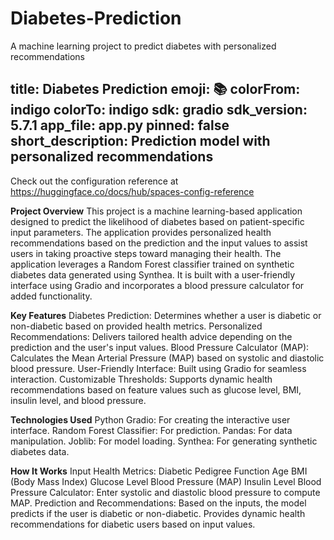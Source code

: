 # Diabetes-Prediction
A machine learning project to predict diabetes with personalized recommendations

title: Diabetes Prediction
emoji: 📚
colorFrom: indigo
colorTo: indigo
sdk: gradio
sdk_version: 5.7.1
app_file: app.py
pinned: false
short_description: Prediction model with personalized recommendations
---

Check out the configuration reference at https://huggingface.co/docs/hub/spaces-config-reference

**Project Overview**
This project is a machine learning-based application designed to predict the likelihood of diabetes based on patient-specific input parameters. The application provides personalized health recommendations based on the prediction and the input values to assist users in taking proactive steps toward managing their health.
The application leverages a Random Forest classifier trained on synthetic diabetes data generated using Synthea. It is built with a user-friendly interface using Gradio and incorporates a blood pressure calculator for added functionality.

**Key Features**
Diabetes Prediction: Determines whether a user is diabetic or non-diabetic based on provided health metrics.
Personalized Recommendations: Delivers tailored health advice depending on the prediction and the user's input values.
Blood Pressure Calculator (MAP): Calculates the Mean Arterial Pressure (MAP) based on systolic and diastolic blood pressure.
User-Friendly Interface: Built using Gradio for seamless interaction.
Customizable Thresholds: Supports dynamic health recommendations based on feature values such as glucose level, BMI, insulin level, and blood pressure.

**Technologies Used**
Python
Gradio: For creating the interactive user interface.
Random Forest Classifier: For prediction.
Pandas: For data manipulation.
Joblib: For model loading.
Synthea: For generating synthetic diabetes data.

**How It Works**
Input Health Metrics:
Diabetic Pedigree Function
Age
BMI (Body Mass Index)
Glucose Level
Blood Pressure (MAP)
Insulin Level
Blood Pressure Calculator:
Enter systolic and diastolic blood pressure to compute MAP.
Prediction and Recommendations:
Based on the inputs, the model predicts if the user is diabetic or non-diabetic.
Provides dynamic health recommendations for diabetic users based on input values.
